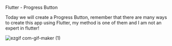 Flutter - Progress Button

Today we will create a Progress Button, remember that there are many ways to create this app using Flutter, my method is one of them and I am not an expert in flutter!

![ezgif com-gif-maker (1)](https://user-images.githubusercontent.com/76742671/114161754-19c94480-9931-11eb-806a-2fb70de42dc1.gif)
